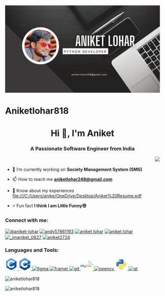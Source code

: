 ![logo](https://github.com/Aniketlohar818/-Aniketlohar818/blob/main/Github%20Banner.png)

# Aniketlohar818
<h1 align="center">Hi 👋, I'm Aniket </h1>
<h3 align="center">A Passionate Software Engineer from India</h3>

<p align="right"> <img src="https://user-images.githubusercontent.com/55389276/140866485-8fb1c876-9a8f-4d6a-98dc-08c4981eaf70.gif" /> </p>

- 🔭 I’m currently working on **Society Management System (SMS)**

- 📫 How to reach me **aniketlohar248@gmail.com**

- 📄 Know about my experiences [file:///C:/Users/anike/OneDrive/Desktop/Aniket%20Resume.pdf](file:///C:/Users/anike/OneDrive/Desktop/Aniket%20Resume.pdf)

- ⚡ Fun fact **I think I am Little Funny😎**

<h3 align="left">Connect with me:</h3>
<p align="left">
<a href="https://codepen.io/@aniket-lohar" target="blank"><img align="center" src="https://raw.githubusercontent.com/rahuldkjain/github-profile-readme-generator/master/src/images/icons/Social/codepen.svg" alt="@aniket-lohar" height="30" width="40" /></a>
<a href="https://twitter.com/andy57861193" target="blank"><img align="center" src="https://raw.githubusercontent.com/rahuldkjain/github-profile-readme-generator/master/src/images/icons/Social/twitter.svg" alt="andy57861193" height="30" width="40" /></a>
<a href="https://linkedin.com/in/aniket lohar" target="blank"><img align="center" src="https://raw.githubusercontent.com/rahuldkjain/github-profile-readme-generator/master/src/images/icons/Social/linked-in-alt.svg" alt="aniket lohar" height="30" width="40" /></a>
<a href="https://fb.com/aniket lohar" target="blank"><img align="center" src="https://raw.githubusercontent.com/rahuldkjain/github-profile-readme-generator/master/src/images/icons/Social/facebook.svg" alt="aniket lohar" height="30" width="40" /></a>
<a href="https://instagram.com/_imaniket_0827" target="blank"><img align="center" src="https://raw.githubusercontent.com/rahuldkjain/github-profile-readme-generator/master/src/images/icons/Social/instagram.svg" alt="_imaniket_0827" height="30" width="40" /></a>
<a href="https://www.codechef.com/users/aniket2724" target="blank"><img align="center" src="https://cdn.jsdelivr.net/npm/simple-icons@3.1.0/icons/codechef.svg" alt="aniket2724" height="30" width="40" /></a>
</p>

<h3 align="left">Languages and Tools:</h3>
<p align="left"> <a href="https://www.cprogramming.com/" target="_blank" rel="noreferrer"> <img src="https://raw.githubusercontent.com/devicons/devicon/master/icons/c/c-original.svg" alt="c" width="40" height="40"/> </a> <a href="https://www.w3schools.com/cpp/" target="_blank" rel="noreferrer"> <img src="https://raw.githubusercontent.com/devicons/devicon/master/icons/cplusplus/cplusplus-original.svg" alt="cplusplus" width="40" height="40"/> </a> <a href="https://www.figma.com/" target="_blank" rel="noreferrer"> <img src="https://www.vectorlogo.zone/logos/figma/figma-icon.svg" alt="figma" width="40" height="40"/> </a> <a href="https://www.framer.com/" target="_blank" rel="noreferrer"> <img src="https://www.vectorlogo.zone/logos/framer/framer-icon.svg" alt="framer" width="40" height="40"/> </a> <a href="https://git-scm.com/" target="_blank" rel="noreferrer"> <img src="https://www.vectorlogo.zone/logos/git-scm/git-scm-icon.svg" alt="git" width="40" height="40"/> </a> <a href="https://www.mysql.com/" target="_blank" rel="noreferrer"> <img src="https://raw.githubusercontent.com/devicons/devicon/master/icons/mysql/mysql-original-wordmark.svg" alt="mysql" width="40" height="40"/> </a> <a href="https://opencv.org/" target="_blank" rel="noreferrer"> <img src="https://www.vectorlogo.zone/logos/opencv/opencv-icon.svg" alt="opencv" width="40" height="40"/> </a> <a href="https://www.python.org" target="_blank" rel="noreferrer"> <img src="https://raw.githubusercontent.com/devicons/devicon/master/icons/python/python-original.svg" alt="python" width="40" height="40"/> </a> <a href="https://www.qt.io/" target="_blank" rel="noreferrer"> <img src="https://upload.wikimedia.org/wikipedia/commons/0/0b/Qt_logo_2016.svg" alt="qt" width="40" height="40"/> </a> </p>

<p><img align="center" src="https://github-readme-stats.vercel.app/api/top-langs?username=aniketlohar818&show_icons=true&locale=en&layout=compact" alt="aniketlohar818" /></p>

<p><img align="center" src="https://github-readme-streak-stats.herokuapp.com/?user=aniketlohar818&" alt="aniketlohar818" /></p>
